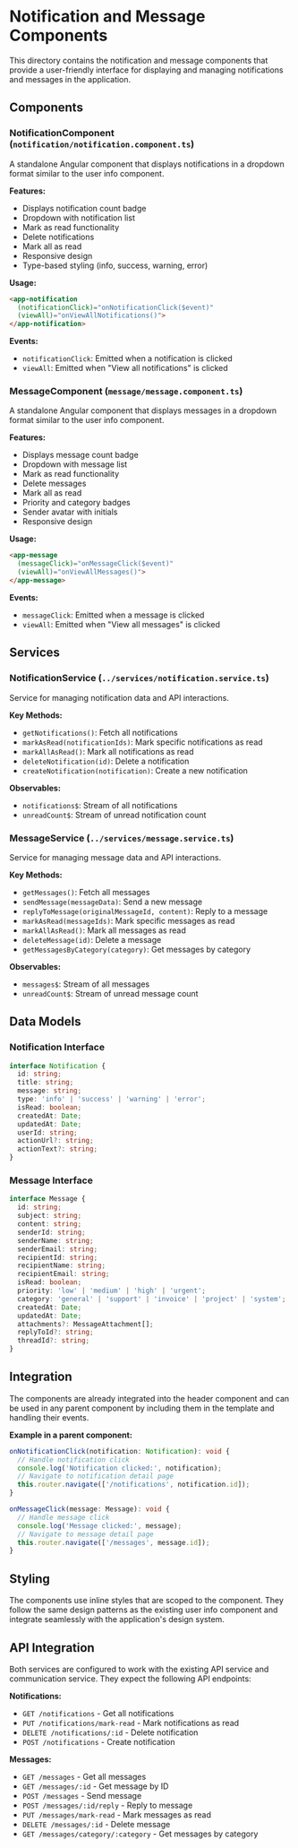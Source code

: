 # Notification and Message Components

This directory contains the notification and message components that provide a user-friendly interface for displaying and managing notifications and messages in the application.

## Components

### NotificationComponent (`notification/notification.component.ts`)

A standalone Angular component that displays notifications in a dropdown format similar to the user info component.

**Features:**
- Displays notification count badge
- Dropdown with notification list
- Mark as read functionality
- Delete notifications
- Mark all as read
- Responsive design
- Type-based styling (info, success, warning, error)

**Usage:**
```html
<app-notification 
  (notificationClick)="onNotificationClick($event)"
  (viewAll)="onViewAllNotifications()">
</app-notification>
```

**Events:**
- `notificationClick`: Emitted when a notification is clicked
- `viewAll`: Emitted when "View all notifications" is clicked

### MessageComponent (`message/message.component.ts`)

A standalone Angular component that displays messages in a dropdown format similar to the user info component.

**Features:**
- Displays message count badge
- Dropdown with message list
- Mark as read functionality
- Delete messages
- Mark all as read
- Priority and category badges
- Sender avatar with initials
- Responsive design

**Usage:**
```html
<app-message 
  (messageClick)="onMessageClick($event)"
  (viewAll)="onViewAllMessages()">
</app-message>
```

**Events:**
- `messageClick`: Emitted when a message is clicked
- `viewAll`: Emitted when "View all messages" is clicked

## Services

### NotificationService (`../services/notification.service.ts`)

Service for managing notification data and API interactions.

**Key Methods:**
- `getNotifications()`: Fetch all notifications
- `markAsRead(notificationIds)`: Mark specific notifications as read
- `markAllAsRead()`: Mark all notifications as read
- `deleteNotification(id)`: Delete a notification
- `createNotification(notification)`: Create a new notification

**Observables:**
- `notifications$`: Stream of all notifications
- `unreadCount$`: Stream of unread notification count

### MessageService (`../services/message.service.ts`)

Service for managing message data and API interactions.

**Key Methods:**
- `getMessages()`: Fetch all messages
- `sendMessage(messageData)`: Send a new message
- `replyToMessage(originalMessageId, content)`: Reply to a message
- `markAsRead(messageIds)`: Mark specific messages as read
- `markAllAsRead()`: Mark all messages as read
- `deleteMessage(id)`: Delete a message
- `getMessagesByCategory(category)`: Get messages by category

**Observables:**
- `messages$`: Stream of all messages
- `unreadCount$`: Stream of unread message count

## Data Models

### Notification Interface
```typescript
interface Notification {
  id: string;
  title: string;
  message: string;
  type: 'info' | 'success' | 'warning' | 'error';
  isRead: boolean;
  createdAt: Date;
  updatedAt: Date;
  userId: string;
  actionUrl?: string;
  actionText?: string;
}
```

### Message Interface
```typescript
interface Message {
  id: string;
  subject: string;
  content: string;
  senderId: string;
  senderName: string;
  senderEmail: string;
  recipientId: string;
  recipientName: string;
  recipientEmail: string;
  isRead: boolean;
  priority: 'low' | 'medium' | 'high' | 'urgent';
  category: 'general' | 'support' | 'invoice' | 'project' | 'system';
  createdAt: Date;
  updatedAt: Date;
  attachments?: MessageAttachment[];
  replyToId?: string;
  threadId?: string;
}
```

## Integration

The components are already integrated into the header component and can be used in any parent component by including them in the template and handling their events.

**Example in a parent component:**
```typescript
onNotificationClick(notification: Notification): void {
  // Handle notification click
  console.log('Notification clicked:', notification);
  // Navigate to notification detail page
  this.router.navigate(['/notifications', notification.id]);
}

onMessageClick(message: Message): void {
  // Handle message click
  console.log('Message clicked:', message);
  // Navigate to message detail page
  this.router.navigate(['/messages', message.id]);
}
```

## Styling

The components use inline styles that are scoped to the component. They follow the same design patterns as the existing user info component and integrate seamlessly with the application's design system.

## API Integration

Both services are configured to work with the existing API service and communication service. They expect the following API endpoints:

**Notifications:**
- `GET /notifications` - Get all notifications
- `PUT /notifications/mark-read` - Mark notifications as read
- `DELETE /notifications/:id` - Delete notification
- `POST /notifications` - Create notification

**Messages:**
- `GET /messages` - Get all messages
- `GET /messages/:id` - Get message by ID
- `POST /messages` - Send message
- `POST /messages/:id/reply` - Reply to message
- `PUT /messages/mark-read` - Mark messages as read
- `DELETE /messages/:id` - Delete message
- `GET /messages/category/:category` - Get messages by category
